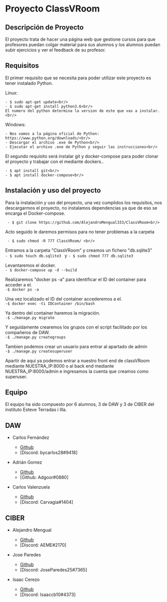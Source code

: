 # Proyecto ClassVRoom

## Descripción de Proyecto
El proyecto trata de hacer una página web que gestione cursos para que profesores puedan colgar material para sus alumnos y los alumnos puedan subir ejercicios y ver el feedback de su profesor.

## Requisitos
El primer requisito que se necesita para poder utilizar este proyecto es tener instalado Python.

  Linux: <br/>
  
    - $ sudo apt-get update<br/>
    - $ sudo apt-get install python3.6<br/>
    El numero del python determina la version de este que vas a instalar.<br/>
  
  Windows:<br/>
  
    - Nos vamos a la página oficial de Python: https://www.python.org/downloads/<br/>
    - Descargar el archivo .exe de Python<br/>
    - Ejecutar el archivo .exe de Python y seguir las instrucciones<br/>
    
    
   
   
   
   
   
  El segundo requisito será instalar git y docker-compose para poder clonar el proyecto y trabajar con el mediante dockers..<br/>
 
    - $ apt install git<br/>
    - $ apt install docker-compose<br/>
    
    
## Instalación y uso del proyecto
Para la instalación y uso del proyecto, una vez cumplidos los requisitos, nos descargarmos el proyecto, no instalamos dependencias ya que de eso se encarga el Docker-compose.<br/>

```  - $ git clone https://github.com/AlejandroMengual333/ClassVRoom<br/> ```

Acto seguido le daremos permisos para no tener problemas a la carpeta<br/>

``` - $ sudo chmod -R 777 ClassVRoom/ <br/>```

Entramos a la carpeta "ClassVRoom" y creamos un fichero "db.sqlite3"<br/>
```- $ sudo touch db.sqlite3 ``` y ```- $ sudo chmod 777 db.sqlite3 ``` <br/>

Levantaremos el docker.<br/>
```- $ docker-compose up -d --build```<br/>

Realizaremos "docker ps -a" para identificar el ID del container para acceder a el.<br/>
```-$ docker ps -a```<br/>

Una vez localizado el ID del container accederemos a el.<br/>
```-$ docker exec -ti IDContainer /bin/bash```<br/>

Ya dentro del container haremos la migración.<br/>
```-$ ./manage.py migrate```<br/>

Y seguidamente crearemos los grupos con el script facilitado por los compañeros de DAW.<br/>
```-$ ./manage.py creategroups```<br/>

Tambien podemos crear un usuario para entrar al apartado de admin<br/>
```-$ ./manage.py createsuperuser```<br/>

Apartir de aqui ya podemos entrar a nuestro front end de classVRoom mediante NUESTRA_IP:8000 o al back end mediante NUESTRA_IP:8000/admin e ingresamos la cuenta que creamos como superuser.

## Equipo
El equipo ha sido compuesto por 6 alumnos, 3 de DAW y 3 de CIBER del instituto Esteve Terradas i Illa.

## DAW

* Carlos Fernández
  * [Github](https://github.com/bycarlos28) 
  * [Discord: bycarlos28#9418]

* Adrián Gomez
  * [Github](https://github.com/AdrianOrea) 
  * [Github: Adgoor#0880]

* Carlos Valenzuela
  * [Github](https://github.com/carlosvalgar) 
  * [Discord: Carvagia#1404]
 
## CIBER

* Alejandro Mengual
  * [Github](https://github.com/AlejandroMengual333) 
  * [Discord: AEME#2170]
 
* Jose Paredes
  * [Github](https://github.com/JoseParedes1) 
  * [Discord: JoseParedes25#7365]
  
* Isaac Cerezo
  * [Github](https://github.com/isaaccerezo) 
  * [Discord: Isaaccb10#4373]
